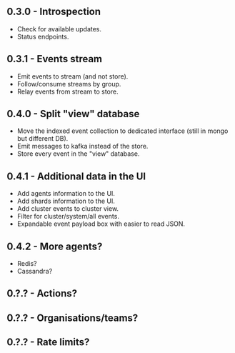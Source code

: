 ## 0.3.0 - Introspection
- Check for available updates.
- Status endpoints.


## 0.3.1 - Events stream
- Emit events to stream (and not store).
- Follow/consume streams by group.
- Relay events from stream to store.


## 0.4.0 - Split "view" database
- Move the indexed event collection to dedicated interface (still in mongo but different DB).
- Emit messages to kafka instead of the store.
- Store every event in the "view" database.


## 0.4.1 - Additional data in the UI
- Add agents information to the UI.
- Add shards information to the UI.
- Add cluster events to cluster view.
- Filter for cluster/system/all events.
- Expandable event payload box with easier to read JSON.


## 0.4.2 - More agents?
- Redis?
- Cassandra?

## 0.?.? - Actions?

## 0.?.? - Organisations/teams?

## 0.?.? - Rate limits?
